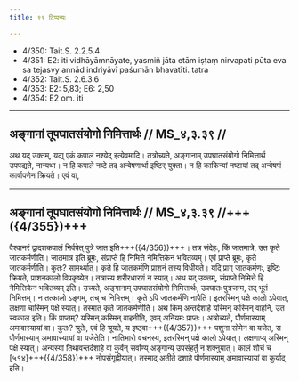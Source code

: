 ```yaml
---
title: ९९ टिप्पन्यः

---
```

- 4/350: Tait.S. 2.2.5.4
- 4/351: E2: iti vidhāyāmnāyate, yasmiñ jāta etām iṣṭaṃ nirvapati pūta eva sa tejasvy annād indriyāvī paśumān bhavatīti. tatra
- 4/352: Tait.S. 2.6.3.6
- 4/353: E2: 5,83; E6: 2,50
- 4/354: E2 om. iti

____________________________________________


## अङ्गानां तूपघातसंयोगो निमित्तार्थः // MS_४,३.३९ //

अथ यद् उक्तम्, यद्य् एकं कपालं नश्येद् इत्येवमादि। तत्रोच्यते, अङ्गानाम् उपघातसंयोगो निमित्तार्थ उपपद्यते, नान्यथा। न हि कपाले नष्टे तद् अन्वेषणार्था इष्टिर् युक्ता। न हि काकिन्यां नष्टायां तद् अन्वेषणं कार्षापणेन क्रियते।
एवं वा,


____________________________________________


## अङ्गानां तूपघातसंयोगो निमित्तार्थः // MS_४,३.३९ //+++({4/355})+++
वैश्वानरं द्वादशकपालं निर्वपेत् पुत्रे जात इति+++({4/356})+++। तत्र संदेहः, किं जातमात्रे, उत कृते जातकर्मणीति। जातमात्र इति ब्रूमः, संप्राप्ते हि निमित्ते नैमित्तिकेन भवितव्यम्। एवं प्राप्ते ब्रूमः, कृते जातकर्मणीति। कुतः? सामर्थ्यात्। कृते हि जातकर्मणि प्राशनं तस्य विधीयते। यदि प्राग् जातकर्मणः, इष्टिः क्रियते, प्राशनकालो विप्रकृष्येत। तत्रास्य शरीरधारणं न स्यात्।
अथ यद् उक्तम्, संप्राप्ते निमित्ते हि नैमित्तिकेन भवितव्यम् इति। उच्यते, अङ्गानाम् उपघातसंयोगो निमित्तार्थः, उपघातः पुत्रजन्म, तद् भूतं निमित्तम्। न तत्कालो ऽङ्गम्, तच् च निमित्तम्। कृते ऽपि जातकर्मणि नापैति। इतरस्मिन् पक्षे कालो ऽपेयात्, लक्षणा चास्मिन् पक्षे स्यात्। तस्मात् कृते जातकर्मणीति।
अथ किम् अन्तर्दशाहे यस्मिन् कस्मिन् वाहनि, उत स्वकाल इति। किं प्राप्तम्? यस्मिन् कस्मिन् वाहनीति, एवम् अनियमः प्राप्तः। अत्रोच्यते, पौर्णमास्याम् अमावास्यायां वा। कुतः? श्रुतेः, एवं हि श्रूयते, य इष्ट्वा+++({4/357})+++ पशुना सोमेन वा यजेत, स पौर्णमास्याम् अमावास्यायां वा यजेतेति। नातिभारो वचनस्य, इतरस्मिन् पक्षे कालो ऽपेयात्। लक्षणाप्य् अस्मिन् पक्षे स्यात्। अन्यस्यां तिथावन्तर्दशाहे वा कुर्वन् सर्वाण्य् अङ्गान्य् उपसंहर्तुं न शक्नुयात्। कालं शौचं च [५१४]+++({4/358})+++ नोपसंगृह्णीयात्। तस्माद् अतीते दशाहे पौर्णमास्याम् अमावास्यायां वा कुर्याद् इति।
